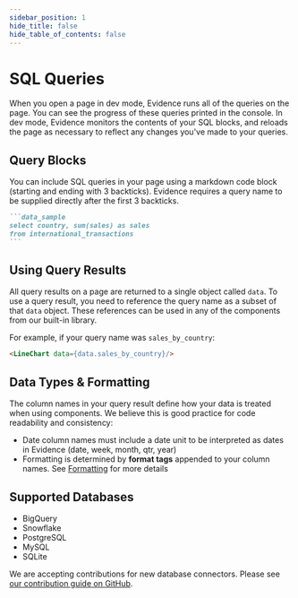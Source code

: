 ```yaml
---
sidebar_position: 1
hide_title: false
hide_table_of_contents: false
---
```


# SQL Queries

When you open a page in dev mode, Evidence runs all of the queries on the page. You can see the progress of these queries printed in the console. In dev mode, Evidence monitors the contents of your SQL blocks, and reloads the page as necessary to reflect any changes you've made to your queries. 

## Query Blocks
You can include SQL queries in your page using a markdown code block (starting and ending with 3 backticks). Evidence requires a query name to be supplied directly after the first 3 backticks.

````markdown
```data_sample
select country, sum(sales) as sales
from international_transactions 
```
````

## Using Query Results
All query results on a page are returned to a single object called `data`. To use a query result, you need to reference the query name as a subset of that `data` object. These references can be used in any of the components from our built-in library.

For example, if your query name was `sales_by_country`:
```markdown
<LineChart data={data.sales_by_country}/>
```

## Data Types & Formatting
The column names in your query result define how your data is treated when using components. We believe this is good practice for code readability and consistency:
- Date column names must include a date unit to be interpreted as dates in Evidence (date, week, month, qtr, year)
- Formatting is determined by **format tags** appended to your column names. See [Formatting](/formatting/format-tags) for more details

## Supported Databases
- BigQuery
- Snowflake
- PostgreSQL
- MySQL
- SQLite

We are accepting contributions for new database connectors. Please see [our contribution guide on GitHub](https://github.com/evidence-dev/evidence/blob/develop/CONTRIBUTING.md).